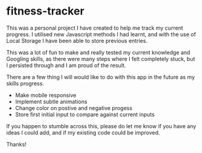 # fitness-tracker

This was a personal project I have created to help me track my current progress.
I utilised new Javascript methods I had learnt, and with the use of Local Storage I have been able to store previous entries.

This was a lot of fun to make and really tested my current knowledge and Googling skills, as there were many steps where I felt completely stuck, but I persisted through and I am proud of the result.

There are a few thing I will would like to do with this app in the future as my skills progress.

- Make mobile responsive
- Implement subtle animations
- Change color on postive and negative progess
- Store first initial input to compare against current inputs

If you happen to stumble across this, please do let me know if you have any ideas I could add, and if my existing code could be improved.

Thanks!
